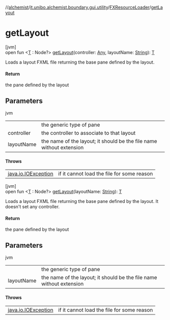 //[alchemist](../../../index.md)/[it.unibo.alchemist.boundary.gui.utility](../index.md)/[FXResourceLoader](index.md)/[getLayout](get-layout.md)

# getLayout

[jvm]\
open fun <[T](get-layout.md) : Node?> [getLayout](get-layout.md)(controller: [Any](https://kotlinlang.org/api/latest/jvm/stdlib/kotlin/-any/index.html), layoutName: [String](https://docs.oracle.com/javase/8/docs/api/java/lang/String.html)): [T](../../it.unibo.alchemist.boundary.monitor/-f-x-time-monitor/index.md)

Loads a layout FXML file returning the base pane defined by the layout.

#### Return

the pane defined by the layout

## Parameters

jvm

| | |
|---|---|
| <T> | the generic type of pane |
| controller | the controller to associate to that layout |
| layoutName | the name of the layout; it should be the file name without extension |

#### Throws

| | |
|---|---|
| [java.io.IOException](https://docs.oracle.com/javase/8/docs/api/java/io/IOException.html) | if it cannot load the file for some reason |

[jvm]\
open fun <[T](get-layout.md) : Node?> [getLayout](get-layout.md)(layoutName: [String](https://docs.oracle.com/javase/8/docs/api/java/lang/String.html)): [T](../../it.unibo.alchemist.boundary.monitor/-f-x-time-monitor/index.md)

Loads a layout FXML file returning the base pane defined by the layout. It doesn't set any controller.

#### Return

the pane defined by the layout

## Parameters

jvm

| | |
|---|---|
| <T> | the generic type of pane |
| layoutName | the name of the layout; it should be the file name without extension |

#### Throws

| | |
|---|---|
| [java.io.IOException](https://docs.oracle.com/javase/8/docs/api/java/io/IOException.html) | if it cannot load the file for some reason |
